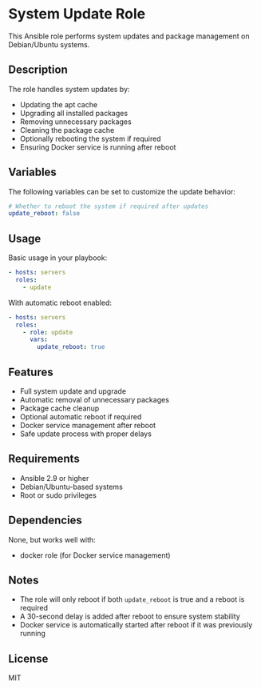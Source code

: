 # System Update Role

This Ansible role performs system updates and package management on Debian/Ubuntu systems.

## Description

The role handles system updates by:
- Updating the apt cache
- Upgrading all installed packages
- Removing unnecessary packages
- Cleaning the package cache
- Optionally rebooting the system if required
- Ensuring Docker service is running after reboot

## Variables

The following variables can be set to customize the update behavior:

```yaml
# Whether to reboot the system if required after updates
update_reboot: false
```

## Usage

Basic usage in your playbook:

```yaml
- hosts: servers
  roles:
    - update
```

With automatic reboot enabled:

```yaml
- hosts: servers
  roles:
    - role: update
      vars:
        update_reboot: true
```

## Features

- Full system update and upgrade
- Automatic removal of unnecessary packages
- Package cache cleanup
- Optional automatic reboot if required
- Docker service management after reboot
- Safe update process with proper delays

## Requirements

- Ansible 2.9 or higher
- Debian/Ubuntu-based systems
- Root or sudo privileges

## Dependencies

None, but works well with:
- docker role (for Docker service management)

## Notes

- The role will only reboot if both `update_reboot` is true and a reboot is required
- A 30-second delay is added after reboot to ensure system stability
- Docker service is automatically started after reboot if it was previously running

## License

MIT

